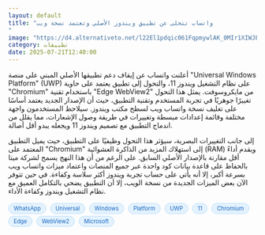 ```yaml
---
layout: default
title: "واتساب تتخلى عن تطبيق ويندوز الأصلي وتعتمد نسخة ويب
"
image: "https://d4.alternativeto.net/l22El1pdqic061FqpmywlAK_0MIr1XIWJEi6Xl9jGGo/rs:fill:1520:760:0/g:ce:0:0/YWJzOi8vZGlzdC9jb250ZW50LzE3NTMxMDExMjU0NTgucG5n.png"
category: تطبيقات
date: 2025-07-21T12:40:00
---
```


أعلنت واتساب عن إيقاف دعم تطبيقها الأصلي المبني على منصة "Universal Windows Platform" (UWP) على نظام التشغيل ويندوز 11، والتحول إلى تطبيق يعتمد على حاوية "Chromium" باستخدام تقنية "Edge WebView2" من مايكروسوفت. يمثل هذا التحول تغييرًا جوهريًا في تجربة المستخدم وتقنية التطبيق، حيث أن الإصدار الجديد يعتمد أساسًا على تغليف نسخة واتساب ويب لسطح مكتب ويندوز. سيلاحظ المستخدمون واجهة مختلفة وقائمة إعدادات مبسطة وتغييرات في طريقة وصول الإشعارات، مما يقلل من اندماج التطبيق مع تصميم ويندوز 11 ويجعله يبدو أقل أصالة.

إلى جانب التغييرات البصرية، سيؤثر هذا التحول وظيفيًا على التطبيق، حيث يميل التطبيق المعتمد على "Chromium" إلى استهلاك المزيد من الذاكرة العشوائية (RAM) ويقدم أداءً أقل مقارنة بالإصدار الأصلي السابق. على الرغم من أن هذا النهج يسمح لشركة ميتا بالحفاظ على قاعدة بيانات كود واحدة عبر جميع المنصات واعتماد ميزات واتساب ويب بسرعة أكبر، إلا أنه يأتي على حساب تجربة ويندوز أكثر سلاسة وكفاءة. في حين تتوفر الآن بعض الميزات الجديدة من نسخة الويب، إلا أن التطبيق يضحي بالتكامل العميق مع نظام التشغيل ويندوز وكفاءة الأداء.

<div style="margin-top:2px; margin-bottom:2px;"><a href="https://bidjadraft.github.io/?query=WhatsApp" style="background:#e3f2fd; color:#1565c0; font-size:80%; border-radius:12px; padding:3px 10px; margin:2px 4px 2px 0; display:inline-block; border:1px solid #bbdefb; text-decoration:none;">WhatsApp</a> <a href="https://bidjadraft.github.io/?query=Universal" style="background:#e3f2fd; color:#1565c0; font-size:80%; border-radius:12px; padding:3px 10px; margin:2px 4px 2px 0; display:inline-block; border:1px solid #bbdefb; text-decoration:none;">Universal</a> <a href="https://bidjadraft.github.io/?query=Windows" style="background:#e3f2fd; color:#1565c0; font-size:80%; border-radius:12px; padding:3px 10px; margin:2px 4px 2px 0; display:inline-block; border:1px solid #bbdefb; text-decoration:none;">Windows</a> <a href="https://bidjadraft.github.io/?query=Platform" style="background:#e3f2fd; color:#1565c0; font-size:80%; border-radius:12px; padding:3px 10px; margin:2px 4px 2px 0; display:inline-block; border:1px solid #bbdefb; text-decoration:none;">Platform</a> <a href="https://bidjadraft.github.io/?query=UWP" style="background:#e3f2fd; color:#1565c0; font-size:80%; border-radius:12px; padding:3px 10px; margin:2px 4px 2px 0; display:inline-block; border:1px solid #bbdefb; text-decoration:none;">UWP</a> <a href="https://bidjadraft.github.io/?query=11" style="background:#e3f2fd; color:#1565c0; font-size:80%; border-radius:12px; padding:3px 10px; margin:2px 4px 2px 0; display:inline-block; border:1px solid #bbdefb; text-decoration:none;">11</a> <a href="https://bidjadraft.github.io/?query=Chromium" style="background:#e3f2fd; color:#1565c0; font-size:80%; border-radius:12px; padding:3px 10px; margin:2px 4px 2px 0; display:inline-block; border:1px solid #bbdefb; text-decoration:none;">Chromium</a> <a href="https://bidjadraft.github.io/?query=Edge" style="background:#e3f2fd; color:#1565c0; font-size:80%; border-radius:12px; padding:3px 10px; margin:2px 4px 2px 0; display:inline-block; border:1px solid #bbdefb; text-decoration:none;">Edge</a> <a href="https://bidjadraft.github.io/?query=WebView2" style="background:#e3f2fd; color:#1565c0; font-size:80%; border-radius:12px; padding:3px 10px; margin:2px 4px 2px 0; display:inline-block; border:1px solid #bbdefb; text-decoration:none;">WebView2</a> <a href="https://bidjadraft.github.io/?query=Microsoft" style="background:#e3f2fd; color:#1565c0; font-size:80%; border-radius:12px; padding:3px 10px; margin:2px 4px 2px 0; display:inline-block; border:1px solid #bbdefb; text-decoration:none;">Microsoft</a></div><br><br>
